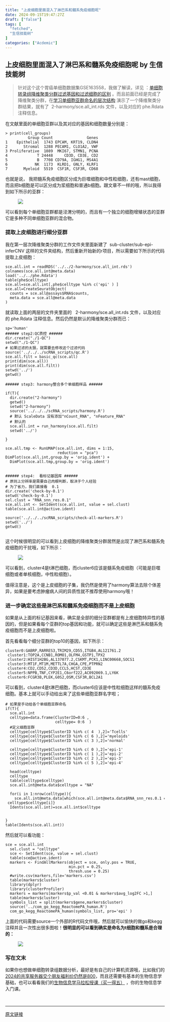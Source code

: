 ```yaml
---
title: "上皮细胞里面混入了淋巴系和髓系免疫细胞呢"
date: 2024-09-15T19:47:27Z
draft: ["false"]
tags: [
  "fetched",
  "生信技能树"
]
categories: ["Acdemic"]
---
```

上皮细胞里面混入了淋巴系和髓系免疫细胞呢 by 生信技能树
------
<div><section data-tool="mdnice编辑器" data-website="https://www.mdnice.com"><blockquote data-tool="mdnice编辑器"><span></span><p>针对这个这个胃癌单细胞数据集GSE163558，我做了解读，详见 ：<a href="https://mp.weixin.qq.com/s?__biz=MzAxMDkxODM1Ng==&amp;mid=2247533053&amp;idx=1&amp;sn=bd155638b280e875dcae14622198b65b&amp;scene=21#wechat_redirect" data-linktype="2">单细胞转录组降维聚类分群过滤基因和过滤细胞的区别</a> 。而且前面已经是完成了降维聚类分群，在<a href="https://mp.weixin.qq.com/s?__biz=MzAxMDkxODM1Ng==&amp;mid=2247533061&amp;idx=1&amp;sn=de67737df31c0302667d9c7a75214415&amp;scene=21#wechat_redirect" data-linktype="2">学习单细胞亚群命名的层次结构</a> 演示了一个降维聚类分群结果，就有了  2-harmony/sce.all_int.rds 文件，以及对应的 phe.Rdata 注释信息。</p></blockquote><p data-tool="mdnice编辑器">在文献里面的单细胞亚群以及其对应的基因和细胞数量分别是：</p><pre data-tool="mdnice编辑器"><span></span><code>&gt; <span>print</span>(cell_groups)<br>          Group Count               Genes<br>1    Epithelial  1743 EPCAM, KRT19, CLDN4<br>2       Stromal  1288 PECAM1, CLO1A2, VWF<br>3 Proliferative  1089  MKI67, STMN1, PCNA<br>4             T 24448     CD3D, CD3E, CD2<br>5             B  7708 CD79A, IGHG1, MS4A1<br>6            NK  1173  KLRD1, GNLY, KLRF1<br>7       Myeloid  5519  CSF1R, CSF3R, CD68<br></code></pre><p data-tool="mdnice编辑器">也就是说， 我把髓系免疫细胞区分成为巨噬细胞和中性粒细胞，还有mast细胞，而且把b细胞是可以区分成为浆细胞和普通b细胞。跟文章不一样的哦，所以我得到如下所示的亚群：</p><figure data-tool="mdnice编辑器"><img data-imgfileid="100049849" data-ratio="0.7888888888888889" data-src="https://mmbiz.qpic.cn/mmbiz_png/cZNhZQ6j4wyt0ib2dmzuhyr9tJhzdRCx51Gu0uIDw6icj3OZMStIJlDXa3Gc2fTBFXlE2drIK2Fia6vCUNDDYZxHg/640?wx_fmt=png&amp;from=appmsg" data-type="png" data-w="1080" src="https://mmbiz.qpic.cn/mmbiz_png/cZNhZQ6j4wyt0ib2dmzuhyr9tJhzdRCx51Gu0uIDw6icj3OZMStIJlDXa3Gc2fTBFXlE2drIK2Fia6vCUNDDYZxHg/640?wx_fmt=png&amp;from=appmsg"></figure><p data-tool="mdnice编辑器">可以看到每个单细胞亚群都是泾渭分明的，而且有一个独立的细胞增殖状态的亚群它是多种不同单细胞亚群的混合物。</p><h3 data-tool="mdnice编辑器"><span></span><span>提取上皮细胞进行细分亚群</span><span></span></h3><p data-tool="mdnice编辑器">我在第一层次降维聚类分群的工作文件夹里面新建了  sub-cluster/sub-epi-inferCNV 这样的文件夹结构，然后重新开始新的r项目，所以需要如下所示的代码提取上皮细胞：</p><pre data-tool="mdnice编辑器"><span></span><code>sce.all.int = readRDS(<span>'../../2-harmony/sce.all_int.rds'</span>)<br>colnames(sce.all.int@meta.data) <br>load(<span>'../../phe.Rdata'</span>)<br>table(phe$celltype)  <br>sce.all=sce.all.int[,phe$celltype %<span>in</span>% c(<span>'epi'</span> ) ]<br>sce.all=CreateSeuratObject(<br>  counts = sce.all@assays$RNA$counts,<br>  meta.data = sce.all@meta.data<br>)<br></code></pre><p data-tool="mdnice编辑器">就读取上面的两层的文件夹里面的   2-harmony/sce.all_int.rds 文件，以及对应的 phe.Rdata 注释信息。然后仍然是默认的降维聚类分群而已：</p><pre data-tool="mdnice编辑器"><span></span><code>sp=<span>'human'</span><br><span>###### step2:QC质控 ######</span><br>dir.create(<span>"./1-QC"</span>)<br>setwd(<span>"./1-QC"</span>)<br><span># 如果过滤的太狠，就需要去修改这个过滤代码</span><br><span>source</span>(<span>'../../../scRNA_scripts/qc.R'</span>)<br>sce.all.filt = basic_qc(sce.all)<br>print(dim(sce.all))<br>print(dim(sce.all.filt))<br>setwd(<span>'../'</span>)<br>getwd()<br> <br><span>###### step3: harmony整合多个单细胞样品 ######</span><br><br><span>if</span>(<span>T</span>){<br>  dir.create(<span>"2-harmony"</span>)<br>  getwd()<br>  setwd(<span>"2-harmony"</span>)<br>  <span>source</span>(<span>'../../../scRNA_scripts/harmony.R'</span>)<br>  <span># 默认 ScaleData 没有添加"nCount_RNA", "nFeature_RNA"</span><br>  <span># 默认的</span><br>  sce.all.int = run_harmony(sce.all.filt)<br>  setwd(<span>'../'</span>)<br>  <br>}<br><br>sce.all.tmp &lt;- RunUMAP(sce.all.int, dims = <span>1</span>:<span>15</span>, <br>                       reduction = <span>"pca"</span>)<br>DimPlot(sce.all.int,group.by = <span>'orig.ident'</span>) + <br>  DimPlot(sce.all.tmp,group.by = <span>'orig.ident'</span>)<br><br><br><span>###### step4:  看标记基因库 ######</span><br><span># 原则上分辨率是需要自己肉眼判断，取决于个人经验</span><br><span># 为了省力，我们直接看  0.1 </span><br>dir.create(<span>'check-by-0.1'</span>)<br>setwd(<span>'check-by-0.1'</span>)<br>sel.clust = <span>"RNA_snn_res.0.1"</span><br>sce.all.int &lt;- SetIdent(sce.all.int, value = sel.clust)<br>table(sce.all.int@active.ident) <br><br><span>source</span>(<span>'../../../scRNA_scripts/check-all-markers.R'</span>)<br>setwd(<span>'../'</span>) <br>getwd()<br><br></code></pre><p data-tool="mdnice编辑器">这个时候很明显的可以看到上皮细胞的降维聚类分群居然是出现了淋巴系和髓系免疫细胞的干扰哦，如下所示：</p><figure data-tool="mdnice编辑器"><img data-imgfileid="100049851" data-ratio="1.3101851851851851" data-src="https://mmbiz.qpic.cn/mmbiz_png/cZNhZQ6j4wyt0ib2dmzuhyr9tJhzdRCx5iazlZeKnat8rTRGAbsNra2bNGWJEKYcpMK7LwTWlQJK8hSkpM79Kmgw/640?wx_fmt=png&amp;from=appmsg" data-type="png" data-w="1080" src="https://mmbiz.qpic.cn/mmbiz_png/cZNhZQ6j4wyt0ib2dmzuhyr9tJhzdRCx5iazlZeKnat8rTRGAbsNra2bNGWJEKYcpMK7LwTWlQJK8hSkpM79Kmgw/640?wx_fmt=png&amp;from=appmsg"></figure><p data-tool="mdnice编辑器">可以看到，cluster4是t淋巴细胞，而cluster6应该是髓系免疫细胞（可能是巨噬细胞或者单核细胞，中性粒细胞）。</p><p data-tool="mdnice编辑器">值得注意是，这个是上皮细胞的子集，我仍然是使用了harmony算法去除个体差异，如果是要考虑肿瘤病人间的异质性就不推荐使用harmony哦！</p><h3 data-tool="mdnice编辑器"><span></span><span>进一步确定这些是淋巴系和髓系免疫细胞而不是上皮细胞</span><span></span></h3><p data-tool="mdnice编辑器">如果是从上面的标记基因来看，确实是全部的细分亚群都是有上皮细胞特异性的基因的，但是如果看每个亚群的top基因和功能，就可以确定这些是淋巴系和髓系免疫细胞而不是上皮细胞啦。</p><p data-tool="mdnice编辑器">首先看看每个细分亚群的top10的基因，如下所示：</p><pre data-tool="mdnice编辑器"><span></span><code>cluster0:GABRP,RARRES3,TRIM29,CD55,ITGB4,AL121761.2<br> cluster1:TOP2A,CCNB1,ROMO1,OLFM4,GSTP1,TPX2<br> cluster2:HIST1H2BG,AL137077.2,CSKMT,PCK1,LINC00668,SOCS1<br> cluster3:MT1F,MT1M,METTL7A,CHGA,CPE,PTPRN2<br> cluster4:CD2,CD52,CD3D,CCL5,HCST,CD3E<br> cluster5:NPPB,TNF,CYP2E1,C6orf222,AC092069.1,LY6K<br> cluster6:FCGR3B,PLEK,G0S2,OSM,CSF3R,BCL2A1 <br></code></pre><p data-tool="mdnice编辑器">可以看到，cluster4是t淋巴细胞，而cluster6应该是中性粒细胞这样的髓系免疫细胞。基本上就可以手动给出来了这些单细胞亚群名字啦；</p><pre data-tool="mdnice编辑器"><span></span><code><span># 如果是手动给各个单细胞亚群命名</span><br><span>if</span>(<span>T</span>){<br>  sce.all.int<br>  celltype=data.frame(ClusterID=<span>0</span>:<span>6</span> ,<br>                      celltype= <span>0</span>:<span>6</span>  ) <br>  <span>#定义细胞亚群        </span><br>  celltype[celltype$ClusterID %<span>in</span>% c( <span>4</span>  ),<span>2</span>]=<span>'Tcells'</span>      <br>  celltype[celltype$ClusterID %<span>in</span>% c( <span>6</span> ),<span>2</span>]=<span>'myeloids'</span>  <br>  celltype[celltype$ClusterID %<span>in</span>% c( <span>3</span> ),<span>2</span>]=<span>'normal'</span>  <br>  <br>  celltype[celltype$ClusterID %<span>in</span>% c( <span>0</span> ),<span>2</span>]=<span>'epi-1'</span><br>  celltype[celltype$ClusterID %<span>in</span>% c( <span>1</span> ),<span>2</span>]=<span>'epi-2'</span> <br>  celltype[celltype$ClusterID %<span>in</span>% c( <span>2</span> ),<span>2</span>]=<span>'epi-3'</span>    <br>  celltype[celltype$ClusterID %<span>in</span>% c( <span>5</span> ),<span>2</span>]=<span>'epi-4'</span>    <br>   <br>  head(celltype)<br>  celltype<br>  table(celltype$celltype)<br>  sce.all.int@meta.data$celltype = <span>"NA"</span><br>  <br>  <span>for</span>(i <span>in</span> <span>1</span>:nrow(celltype)){<br>    sce.all.int@meta.data[which(sce.all.int@meta.data$RNA_snn_res.0.1 == celltype$ClusterID[i]),<span>'celltype'</span>] &lt;- celltype$celltype[i]}<br>  Idents(sce.all.int)=sce.all.int$celltype<br>  <br>  <br>} <br>table(Idents(sce.all.int)) <br></code></pre><p data-tool="mdnice编辑器">然后就可以看功能：</p><pre data-tool="mdnice编辑器"><span></span><code>sce = sce.all.int<br>  sel.clust = <span>"celltype"</span><br>  sce &lt;- SetIdent(sce, value = sel.clust)<br>  table(sce@active.ident) <br>  markers &lt;- FindAllMarkers(object = sce, only.pos = <span>TRUE</span>, <br>                            min.pct = <span>0.25</span>, <br>                            thresh.use = <span>0.25</span>)<br>  <span>#write.csv(markers,file='markers.csv')</span><br>  table(markers$cluster)<br>  <span>library</span>(dplyr)  <br>  <span>library</span>(clusterProfiler)  <br>  markers = markers[markers$p_val &lt;<span>0.01</span> &amp; markers$avg_log2FC &gt;<span>1</span>,]  <br>  table(markers$cluster)<br>  symbols_list = split(markers$gene,markers$cluster)<br>  <span>source</span>(<span>'../com_go_kegg_ReactomePA_human.R'</span>) <br>  com_go_kegg_ReactomePA_human(symbols_list, pro=<span>'epi'</span> ) <br></code></pre><p data-tool="mdnice编辑器">上面的代码需要source一个外部的R代码文件哦，然后就可以愉快的做go和kegg注释并且一次性出很多图啦！<strong>很明显的可以看到确实是命名为t细胞和髓系是合理的：</strong></p><figure data-tool="mdnice编辑器"><img data-imgfileid="100049850" data-ratio="0.5518518518518518" data-src="https://mmbiz.qpic.cn/mmbiz_png/cZNhZQ6j4wyt0ib2dmzuhyr9tJhzdRCx5qU0ER500gqZbEoNUIUYfYO8kEnIm5AkLFTN0ZGTednGmQ0Dykgbwxg/640?wx_fmt=png&amp;from=appmsg" data-type="png" data-w="1080" src="https://mmbiz.qpic.cn/mmbiz_png/cZNhZQ6j4wyt0ib2dmzuhyr9tJhzdRCx5qU0ER500gqZbEoNUIUYfYO8kEnIm5AkLFTN0ZGTednGmQ0Dykgbwxg/640?wx_fmt=png&amp;from=appmsg"></figure></section><section data-tool="mdnice编辑器" data-website="https://www.mdnice.com"><h3 data-tool="mdnice编辑器"><span>写在文末</span></h3></section><p>如果你也想做单细胞转录组数据分析，<span>最好是有自己的计算机资源哦，比如我们的</span><a href="https://mp.weixin.qq.com/s?__biz=MzAxMDkxODM1Ng==&amp;mid=2247528363&amp;idx=1&amp;sn=5e02f3e9b2e148191e23ebc2c0d780e7&amp;scene=21#wechat_redirect" data-linktype="2">2024的共享服务器交个朋友福利价仍然是800</a><span>，而且还需要有基本的生物信息学基础，也可以看看我们的</span><a target="_blank" href="http://mp.weixin.qq.com/s?__biz=MzAxMDkxODM1Ng==&amp;mid=2247531929&amp;idx=1&amp;sn=f6f16b7bf6b907360d6d0052e3d10cf6&amp;chksm=9b4b3d22ac3cb434b6aa7753a4cf0f266578147ccf10b49cc834e46af578ee6de99be0accb30&amp;scene=21#wechat_redirect" textvalue="生物信息学马拉‍松授课（买一得五）" linktype="text" imgurl="" imgdata="null" data-itemshowtype="0" tab="innerlink" data-linktype="2" hasload="1">生物信息学马拉松授课（买一得五）</a><span> ，你的生物信息学入门课。 </span></p><p><br></p><p><mp-style-type data-value="3"></mp-style-type></p></div>  
<hr>
<a href="https://mp.weixin.qq.com/s/g5ywA-ex2XcDuNZ8MK-dvA",target="_blank" rel="noopener noreferrer">原文链接</a>
